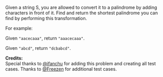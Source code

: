 

Given a string S, you are allowed to convert it to a palindrome by adding characters in front of it. Find and return the shortest palindrome you can find by performing this transformation.


For example: 

Given `"aacecaaa"`, return `"aaacecaaa"`.

Given `"abcd"`, return `"dcbabcd"`.

**Credits:**<br />Special thanks to [@ifanchu](https://leetcode.com/discuss/user/ifanchu) for adding this problem and creating all test cases. Thanks to [@Freezen](https://leetcode.com/discuss/user/Freezen) for additional test cases.
